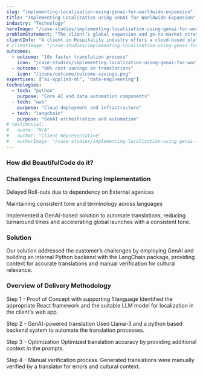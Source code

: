 ```yaml
---
slug: "implementing-localization-using-genai-for-worldwide-expansion"
title: "Implementing Localization using GenAI for Worldwide Expansion"
industry: "Technology"
heroImage: "/case-studies/implementing-localization-using-genai-for-worldwide-expansion/hero-image.svg"
problemStatement: "The client’s global expansion and go-to-market strategy were hindered by localization bottlenecks and translation inefficiencies in their web app due to lacking built-in capabilities."
clientInfo: "A client in Hospitality industry offers a cloud-based platform to help its customers manage operations and drive bookings."
# clientImage: "/case-studies/implementing-localization-using-genai-for-worldwide-expansion/client-logo.svg"
outcomes:
  - outcome: "10x faster translation process"
    icon: "/case-studies/implementing-localization-using-genai-for-worldwide-expansion/outcome-icon.svg"
  - outcome: "80% cost savings on translations"
    icon: "/icons/outcome/outcome-savings.png"
expertises: ["ai-applied-ml", "data-engineering"]
technologies:
  - tech: "python"
    purpose: "Core AI and data automation components"
  - tech: "aws"
    purpose: "Cloud deployment and infrastructure"
  - tech: "langchain"
    purpose: "GenAI orchestration and automation"
# testimonial:
#   quote: "N/A"
#   author: "Client Representative"
#   authorImage: "/case-studies/implementing-localization-using-genai-for-worldwide-expansion/client-author.svg"
---
```



### How did BeautifulCode do it?

### Challenges Encountered During Implementation
Delayed Roll-outs due to dependency on External agenices

Maintaining consistent tone and terminology across languages

Implemented a GenAI-based solution to automate translations, reducing turnaround times and accelerating global launches with a consistent tone.

### Solution
Our solution addressed the customer’s challenges by employing GenAI and building an internal Python backend with the LangChain package, providing context for accurate translations and manual verification for cultural relevance.

### Overview of Delivery Methodology
Step 1 - Proof of Concept with supporting 1 language
Identified the appropriate React framework and the suitable LLM model for localization in the client's web app.

Step 2 - GenAI-powered translation 
Used Llama-3 and a python based backend system to automate the translation processes. 

Step 3 - Optimization 
Optimized translation accuracy by providing additional context in the prompts.

Step 4 - Manual verification process. 
Generated translations were manually verified by a translator for errors and cultural context.
